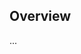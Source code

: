 <!-- Note: Please must use one of our issue templates to file an issue! 🛑 -->
<!-- 👉 https://github.com/JoshuaKGoldberg/cta-example-common/issues/new/choose 👈 -->
<!-- **Issues that should have been filed with a template will be closed without action, and we will ask you to use a template.** -->

<!-- This blank issue template is only for issues that don't fit any of the templates. -->

## Overview

...
